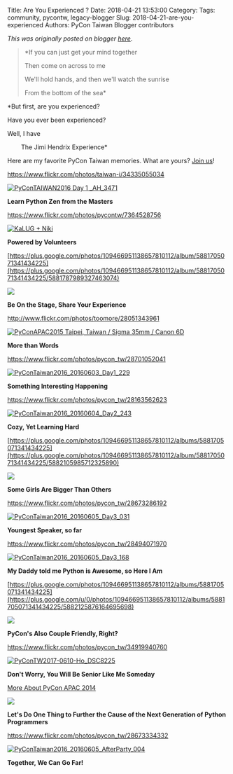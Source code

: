 Title: Are You Experienced ?
Date: 2018-04-21 13:53:00
Category:
Tags: community, pycontw, legacy-blogger
Slug: 2018-04-21-are-you-experienced
Authors: PyCon Taiwan Blogger contributors

*This was originally posted on blogger [here](https://pycontw.blogspot.com/2018/04/are-you-experienced.html)*.

<!--more-->


> *If you can just get your mind together  
>
> Then come on across to me  
>
> We'll hold hands, and then we'll watch the sunrise  
>
> From the bottom of the sea*




*But first, are you experienced?  

Have you ever been experienced?  

Well, I have  


        The Jimi Hendrix Experience*


Here are my favorite PyCon Taiwan memories. What are yours? [Join us](https://pycontw.kktix.cc/events/20180601-individual)!


<https://www.flickr.com/photos/taiwan-i/34335055034>  

[![PyConTAIWAN2016 Day 1 _AH_3471](https://farm5.staticflickr.com/4206/34335055034_c02f8f6268_z.jpg)](https://www.flickr.com/photos/taiwan-i/34335055034/in/photolist-Uj58Du-KNfmCG-JUtAe3-JUHyzx-KpUBtj-KFK4dw-JUHzva-KNfmnw-JUtA7u-JUHycP-KpUCyL-KFK4r7-JUHzFv-KpUD6Y-KpUD5A-KFK55m-KpUANw-JvbgJ9-KJe7g6-JUHxLD-JUHxEg-KpUB9w-KpUAqh-KFK3Yd-KpUE2A-Jvfopz-K1Bp5d-K1BsG3-JvbhXb-Khm8HY-K1BrMh-K1BqG1-Jvbr27-Khmc4A-KjLJGe-KjLKt4-u129zY-224UG62-KJe7Uk-KJe7FK-JvbpWm-u4wD6v-tp8Mkz-KNfmtU-KpUEJC-JUHxYc-u4wA1c-u4osjq-u4oz7o-KNfmPd "PyConTAIWAN2016 Day 1 _AH_3471")  

**Learn Python Zen from the Masters**


<https://www.flickr.com/photos/pycontw/7364528756>  

[![KaLUG + Niki](https://farm8.staticflickr.com/7212/7364528756_40ec3a7332_z.jpg)](https://www.flickr.com/photos/pycontw/7364528756/ "KaLUG + Niki")  

**Powered by Volunteers**


[https://plus.google.com/photos/109466951138657810112/album/5881705071341434225](https://plus.google.com/photos/109466951138657810112/album/5881705071341434225/5881787989327463074)  

![](https://lh3.googleusercontent.com/-rzqs5UbKG98/UaBPA2QFwqI/AAAAAAAAs6A/TYG6Lb2KO1EpouJoiCz8MxEp77OU3Co2QCJkCGAs/w640/IMG_8593.JPG)  

**Be On the Stage, Share Your Experience**


<http://www.flickr.com/photos/toomore/28051343961>  

[![PyConAPAC2015 Taipei, Taiwan / Sigma 35mm / Canon 6D](https://farm8.staticflickr.com/7476/28051343961_66067b6b5e_z.jpg)](https://www.flickr.com/photos/toomore/28051343961 "PyConAPAC2015 Taipei, Taiwan / Sigma 35mm / Canon 6D")  

**More than Words**


<https://www.flickr.com/photos/pycon_tw/28701052041>  

[![PyConTaiwan2016_20160603_Day1_229](https://farm9.staticflickr.com/8758/28701052041_58cf41bf6d_z.jpg)](https://www.flickr.com/photos/pycon_tw/28701052041 "PyConTaiwan2016_20160603_Day1_229")  

**Something Interesting Happening**


<https://www.flickr.com/photos/pycon_tw/28163562623>  

[![PyConTaiwan2016_20160604_Day2_243](https://farm9.staticflickr.com/8048/28163562623_dda4203a9e_z.jpg)](https://www.flickr.com/photos/pycon_tw/28163562623 "PyConTaiwan2016_20160604_Day2_243")  

**Cozy, Yet Learning Hard**


[https://plus.google.com/photos/109466951138657810112/albums/5881705071341434225](https://plus.google.com/photos/109466951138657810112/album/5881705071341434225/5882105985712325890)  

![](https://lh3.googleusercontent.com/-1wbwKHlcnT4/UaFwOrGVBQI/AAAAAAAAtUE/Nfu5CCJ57uELQGIFt_vh_CNSYLr_ZDetgCJkCGAs/w640/IMG_9056.JPG)  

**Some Girls Are Bigger Than Others**


<https://www.flickr.com/photos/pycon_tw/28673286192>  

[![PyConTaiwan2016_20160605_Day3_031](https://farm9.staticflickr.com/8763/28673286192_614dee14e6_z.jpg)](https://www.flickr.com/photos/pycon_tw/28673286192 "PyConTaiwan2016_20160605_Day3_031")  

**Youngest Speaker, so far**


<https://www.flickr.com/photos/pycon_tw/28494071970>  

[![PyConTaiwan2016_20160605_Day3_168](https://farm9.staticflickr.com/8642/28494071970_3b3927413c_z.jpg)](https://www.flickr.com/photos/pycon_tw/28494071970 "PyConTaiwan2016_20160605_Day3_168")  

**My Daddy told me Python is Awesome, so Here I Am**


[https://plus.google.com/photos/109466951138657810112/albums/5881705071341434225](https://plus.google.com/u/0/photos/109466951138657810112/albums/5881705071341434225/5882125876164695698)  

![](https://lh3.googleusercontent.com/-9V5eyylj4w0/UaGCUczuFpI/AAAAAAAAs6A/dBypigwzObo8SMHS9g7B7FaDvh5jSAQ4wCJkCGAs/w640/IMG_9268.JPG)  

**PyCon's Also Couple Friendly, Right?**


<https://www.flickr.com/photos/pycon_tw/34919940760>  

[![PyConTW2017-0610-Ho_DSC8225](https://farm5.staticflickr.com/4198/34919940760_a9471d260e_z.jpg)](https://www.flickr.com/photos/pycon_tw/34919940760 "PyConTW2017-0610-Ho_DSC8225")  

**Don't Worry, You Will Be Senior Like Me Someday**


[More About PyCon APAC 2014](http://marrtw.blogspot.tw/2014/06/pycon-apac-2014-review.html)  

![](https://lh4.googleusercontent.com/-Sv9dbS9d0Cc/U5LJURnH3pI/AAAAAAAADNQ/uBgWkQr4BYk/w640-no/PyConf_Preview_Day2-75.jpg)  

**Let's Do One Thing to Further the Cause of the Next Generation of Python Programmers**


<https://www.flickr.com/photos/pycon_tw/28673334332>  

[![PyConTaiwan2016_20160605_AfterParty_004](https://farm9.staticflickr.com/8560/28673334332_830e3a6a38_z.jpg)](https://www.flickr.com/photos/pycon_tw/28673334332 "PyConTaiwan2016_20160605_AfterParty_004")  

**Together, We Can Go Far!**
